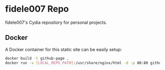 # fidele007 Repo

fidele007's Cydia repository for personal projects.

## Docker

A Docker container for this static site can be easily setup:

```bash
docker build -t github-page .
docker run -v [LOCAL_REPO_PATH]:/usr/share/nginx/html -d -p 80:80 github-page
```
